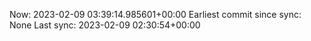Now: 2023-02-09 03:39:14.985601+00:00 Earliest commit since sync: None Last sync: 2023-02-09 02:30:54+00:00
